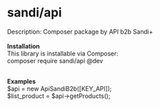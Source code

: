 # sandi/api
Description: Composer package by API b2b Sandi+ </br> </br>
<b>Installation</b> </br>
This library is installable via Composer: </br>
composer require sandi/api @dev </br></br>

<b>Examples</b></br>
$api = new ApiSandiB2b([KEY_API]);</br>
$list_product = $api->getProducts();</br>
